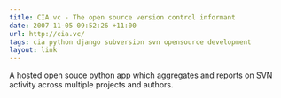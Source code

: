 ```yaml
---
title: CIA.vc - The open source version control informant
date: 2007-11-05 09:52:26 +11:00
url: http://cia.vc/
tags: cia python django subversion svn opensource development
layout: link
---
```

A hosted open souce python app which aggregates and reports on SVN activity across multiple projects and authors.
